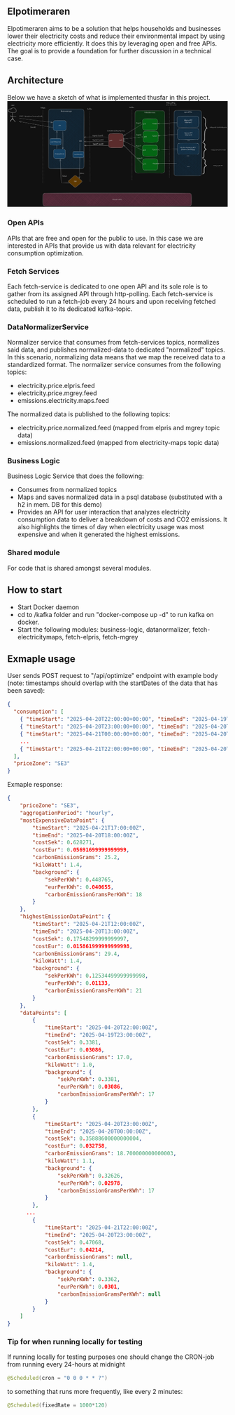 ## Elpotimeraren

Elpotimeraren aims to be a solution that helps households and businesses lower their electricity costs and reduce their environmental impact by using electricity more efficiently. It does this by leveraging open and free APIs. The goal is to provide a foundation for further discussion in a technical case.

## Architecture
Below we have a sketch of what is implemented thusfar in this project.
![Abstract architecture sketch of implementation](img_1.png)

### Open APIs
APIs that are free and open for the public to use. In this case we are interested in APIs that provide us with data relevant for electricity consumption optimization.

### Fetch Services
Each fetch-service is dedicated to one open API and its sole role is to gather from its assigned API through http-polling. Each fetch-service is scheduled to run a fetch-job every 24 hours and upon receiving fetched data, publish it to its dedicated kafka-topic.

### DataNormalizerService
Normalizer service that consumes from fetch-services topics, normalizes said data, and publishes normalized-data to dedicated "normalized" topics.
In this scenario, normalizing data means that we map the received data to a standardized format. The normalizer service consumes from the following topics:
- electricity.price.elpris.feed
- electricity.price.mgrey.feed
- emissions.electricity.maps.feed

The normalized data is published to the following topics:
- electricity.price.normalized.feed (mapped from elpris and mgrey topic data)
- emissions.normalized.feed (mapped from electricity-maps topic data)

### Business Logic
Business Logic Service that does the following: 
- Consumes from normalized topics
- Maps and saves normalized data in a psql database (substituted with a h2 in mem. DB for this demo)
- Provides an API for user interaction that analyzes electricity consumption data to deliver a breakdown of costs and CO2 emissions. It also highlights the times of day when electricity usage was most expensive and when it generated the highest emissions.

### Shared module
For code that is shared amongst several modules.

## How to start
- Start Docker daemon 
- cd to /kafka folder and run "docker-compose up -d" to run kafka on docker.
- Start the following modules: business-logic, datanormalizer, fetch-electricitymaps, fetch-elpris, fetch-mgrey

## Exmaple usage
User sends POST request to "/api/optimize" endpoint with example body (note: timestamps should overlap with the startDates of the data that has been saved):

```json
{
  "consumption": [
    { "timeStart": "2025-04-20T22:00:00+00:00", "timeEnd": "2025-04-19T23:00:00+00:00", "kiloWatt": 1.0 },
    { "timeStart": "2025-04-20T23:00:00+00:00", "timeEnd": "2025-04-20T00:00:00+00:00", "kiloWatt": 1.1 },
    { "timeStart": "2025-04-21T00:00:00+00:00", "timeEnd": "2025-04-20T01:00:00+00:00", "kiloWatt": 1.2 },    
    ...
    { "timeStart": "2025-04-21T22:00:00+00:00", "timeEnd": "2025-04-20T23:00:00+00:00", "kiloWatt": 1.4 }
  ],
  "priceZone": "SE3"
}
```

Exmaple response:
```json
{
    "priceZone": "SE3",
    "aggregationPeriod": "hourly",
    "mostExpensiveDataPoint": {
        "timeStart": "2025-04-21T17:00:00Z",
        "timeEnd": "2025-04-20T18:00:00Z",
        "costSek": 0.628271,
        "costEur": 0.05691699999999999,
        "carbonEmissionGrams": 25.2,
        "kiloWatt": 1.4,
        "background": {
            "sekPerKWh": 0.448765,
            "eurPerKWh": 0.040655,
            "carbonEmissionGramsPerKWh": 18
        }
    },
    "highestEmissionDataPoint": {
        "timeStart": "2025-04-21T12:00:00Z",
        "timeEnd": "2025-04-20T13:00:00Z",
        "costSek": 0.17548299999999997,
        "costEur": 0.015861999999999998,
        "carbonEmissionGrams": 29.4,
        "kiloWatt": 1.4,
        "background": {
            "sekPerKWh": 0.12534499999999998,
            "eurPerKWh": 0.01133,
            "carbonEmissionGramsPerKWh": 21
        }
    },
    "dataPoints": [
        {
            "timeStart": "2025-04-20T22:00:00Z",
            "timeEnd": "2025-04-19T23:00:00Z",
            "costSek": 0.3381,
            "costEur": 0.03086,
            "carbonEmissionGrams": 17.0,
            "kiloWatt": 1.0,
            "background": {
                "sekPerKWh": 0.3381,
                "eurPerKWh": 0.03086,
                "carbonEmissionGramsPerKWh": 17
            }
        },
        {
            "timeStart": "2025-04-20T23:00:00Z",
            "timeEnd": "2025-04-20T00:00:00Z",
            "costSek": 0.35888600000000004,
            "costEur": 0.032758,
            "carbonEmissionGrams": 18.700000000000003,
            "kiloWatt": 1.1,
            "background": {
                "sekPerKWh": 0.32626,
                "eurPerKWh": 0.02978,
                "carbonEmissionGramsPerKWh": 17
            }
        },
      ...
        {
            "timeStart": "2025-04-21T22:00:00Z",
            "timeEnd": "2025-04-20T23:00:00Z",
            "costSek": 0.47068,
            "costEur": 0.04214,
            "carbonEmissionGrams": null,
            "kiloWatt": 1.4,
            "background": {
                "sekPerKWh": 0.3362,
                "eurPerKWh": 0.0301,
                "carbonEmissionGramsPerKWh": null
            }
        }
    ]
}
```

### Tip for when running locally for testing
If running locally for testing purposes one should change the CRON-job from running every 24-hours at midnight
```java
@Scheduled(cron = "0 0 0 * * ?")
```
to something that runs more frequently, like every 2 minutes:

```java
@Scheduled(fixedRate = 1000*120)
```
